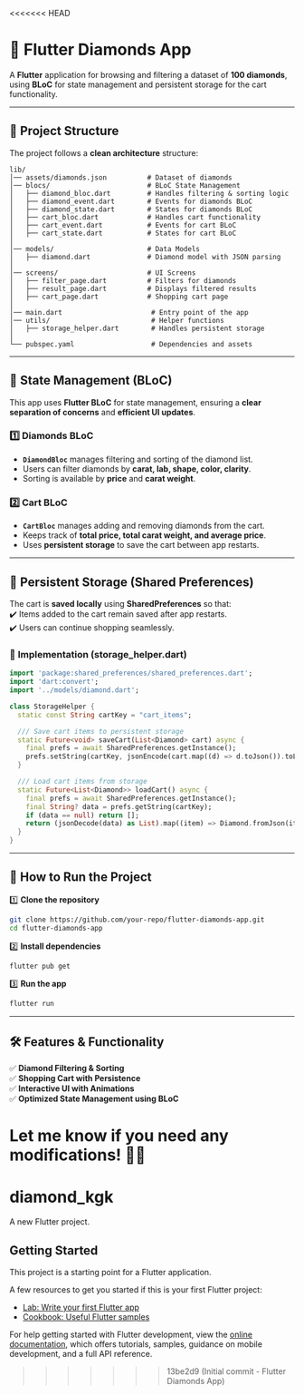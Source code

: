 <<<<<<< HEAD
# 💎 Flutter Diamonds App  

A **Flutter** application for browsing and filtering a dataset of **100 diamonds**, using **BLoC** for state management and persistent storage for the cart functionality.  

---

## 📂 **Project Structure**  

The project follows a **clean architecture** structure:  

```
lib/
│── assets/diamonds.json          # Dataset of diamonds
│── blocs/                        # BLoC State Management
│   ├── diamond_bloc.dart         # Handles filtering & sorting logic
│   ├── diamond_event.dart        # Events for diamonds BLoC
│   ├── diamond_state.dart        # States for diamonds BLoC
│   ├── cart_bloc.dart            # Handles cart functionality
│   ├── cart_event.dart           # Events for cart BLoC
│   ├── cart_state.dart           # States for cart BLoC
│
│── models/                       # Data Models
│   ├── diamond.dart              # Diamond model with JSON parsing
│
│── screens/                      # UI Screens
│   ├── filter_page.dart          # Filters for diamonds
│   ├── result_page.dart          # Displays filtered results
│   ├── cart_page.dart            # Shopping cart page
│
│── main.dart                      # Entry point of the app
│── utils/                         # Helper functions
│   ├── storage_helper.dart        # Handles persistent storage
│
└── pubspec.yaml                   # Dependencies and assets
```

---

## 🔄 **State Management (BLoC)**  

This app uses **Flutter BLoC** for state management, ensuring a **clear separation of concerns** and **efficient UI updates**.  

### 1️⃣ **Diamonds BLoC**
- **`DiamondBloc`** manages filtering and sorting of the diamond list.  
- Users can filter diamonds by **carat, lab, shape, color, clarity**.  
- Sorting is available by **price** and **carat weight**.  

### 2️⃣ **Cart BLoC**
- **`CartBloc`** manages adding and removing diamonds from the cart.  
- Keeps track of **total price, total carat weight, and average price**.  
- Uses **persistent storage** to save the cart between app restarts.  

---

## 💾 **Persistent Storage (Shared Preferences)**  

The cart is **saved locally** using **SharedPreferences** so that:  
✔️ Items added to the cart remain saved after app restarts.  
✔️ Users can continue shopping seamlessly.  

### 🔧 **Implementation (storage_helper.dart)**
```dart
import 'package:shared_preferences/shared_preferences.dart';
import 'dart:convert';
import '../models/diamond.dart';

class StorageHelper {
  static const String cartKey = "cart_items";

  /// Save cart items to persistent storage
  static Future<void> saveCart(List<Diamond> cart) async {
    final prefs = await SharedPreferences.getInstance();
    prefs.setString(cartKey, jsonEncode(cart.map((d) => d.toJson()).toList()));
  }

  /// Load cart items from storage
  static Future<List<Diamond>> loadCart() async {
    final prefs = await SharedPreferences.getInstance();
    final String? data = prefs.getString(cartKey);
    if (data == null) return [];
    return (jsonDecode(data) as List).map((item) => Diamond.fromJson(item)).toList();
  }
}
```

---

## 🚀 **How to Run the Project**  

1️⃣ **Clone the repository**  
```sh
git clone https://github.com/your-repo/flutter-diamonds-app.git
cd flutter-diamonds-app
```

2️⃣ **Install dependencies**  
```sh
flutter pub get
```

3️⃣ **Run the app**  
```sh
flutter run
```

---

## 🛠 **Features & Functionality**  

✅ **Diamond Filtering & Sorting**  
✅ **Shopping Cart with Persistence**  
✅ **Interactive UI with Animations**  
✅ **Optimized State Management using BLoC**  

Let me know if you need any modifications! 🚀🔥
=======
# diamond_kgk

A new Flutter project.

## Getting Started

This project is a starting point for a Flutter application.

A few resources to get you started if this is your first Flutter project:

- [Lab: Write your first Flutter app](https://docs.flutter.dev/get-started/codelab)
- [Cookbook: Useful Flutter samples](https://docs.flutter.dev/cookbook)

For help getting started with Flutter development, view the
[online documentation](https://docs.flutter.dev/), which offers tutorials,
samples, guidance on mobile development, and a full API reference.
>>>>>>> 13be2d9 (Initial commit - Flutter Diamonds App)
